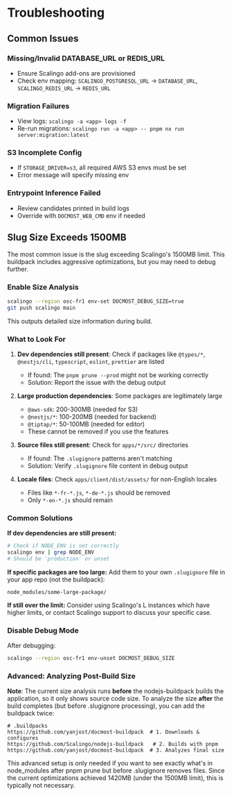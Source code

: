 # Troubleshooting

## Common Issues

### Missing/Invalid DATABASE_URL or REDIS_URL
- Ensure Scalingo add-ons are provisioned
- Check env mapping: `SCALINGO_POSTGRESQL_URL` → `DATABASE_URL`, `SCALINGO_REDIS_URL` → `REDIS_URL`

### Migration Failures
- View logs: `scalingo -a <app> logs -f`
- Re-run migrations: `scalingo run -a <app> -- pnpm nx run server:migration:latest`

### S3 Incomplete Config
- If `STORAGE_DRIVER=s3`, all required AWS S3 envs must be set
- Error message will specify missing env

### Entrypoint Inference Failed
- Review candidates printed in build logs
- Override with `DOCMOST_WEB_CMD` env if needed

## Slug Size Exceeds 1500MB

The most common issue is the slug exceeding Scalingo's 1500MB limit. This buildpack includes aggressive optimizations, but you may need to debug further.

### Enable Size Analysis

```sh
scalingo --region osc-fr1 env-set DOCMOST_DEBUG_SIZE=true
git push scalingo main
```

This outputs detailed size information during build.

### What to Look For

1. **Dev dependencies still present**: Check if packages like `@types/*`, `@nestjs/cli`, `typescript`, `eslint`, `prettier` are listed
   - If found: The `pnpm prune --prod` might not be working correctly
   - Solution: Report the issue with the debug output

2. **Large production dependencies**: Some packages are legitimately large
   - `@aws-sdk`: 200-300MB (needed for S3)
   - `@nestjs/*`: 100-200MB (needed for backend)
   - `@tiptap/*`: 50-100MB (needed for editor)
   - These cannot be removed if you use the features

3. **Source files still present**: Check for `apps/*/src/` directories
   - If found: The `.slugignore` patterns aren't matching
   - Solution: Verify `.slugignore` file content in debug output

4. **Locale files**: Check `apps/client/dist/assets/` for non-English locales
   - Files like `*-fr-*.js`, `*-de-*.js` should be removed
   - Only `*-en-*.js` should remain

### Common Solutions

**If dev dependencies are still present:**
```sh
# Check if NODE_ENV is set correctly
scalingo env | grep NODE_ENV
# Should be 'production' or unset
```

**If specific packages are too large:**
Add them to your own `.slugignore` file in your app repo (not the buildpack):
```
node_modules/some-large-package/
```

**If still over the limit:**
Consider using Scalingo's L instances which have higher limits, or contact Scalingo support to discuss your specific case.

### Disable Debug Mode

After debugging:
```sh
scalingo --region osc-fr1 env-unset DOCMOST_DEBUG_SIZE
```

### Advanced: Analyzing Post-Build Size

**Note**: The current size analysis runs **before** the nodejs-buildpack builds the application, so it only shows source code size. To analyze the size **after** the build completes (but before .slugignore processing), you can add the buildpack twice:

```
# .buildpacks
https://github.com/yanjost/docmost-buildpack  # 1. Downloads & configures
https://github.com/Scalingo/nodejs-buildpack   # 2. Builds with pnpm
https://github.com/yanjost/docmost-buildpack  # 3. Analyzes final size
```

This advanced setup is only needed if you want to see exactly what's in node_modules after pnpm prune but before .slugignore removes files. Since the current optimizations achieved 1420MB (under the 1500MB limit), this is typically not necessary.
